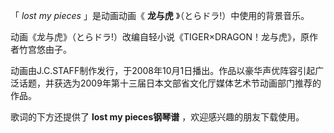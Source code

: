 

「 _lost my pieces_ 」是动画动画《 **龙与虎** 》（とらドラ!）中使用的背景音乐。  

动画《龙与虎》（とらドラ!）改编自轻小说《TIGER×DRAGON！龙与虎》，原作者竹宫悠由子。  

动画由J.C.STAFF制作发行，于2008年10月1日播出。作品以豪华声优阵容引起广泛话题，并获选为2009年第十三届日本文部省文化厅媒体艺术节动画部门推荐的作品。  

歌词的下方还提供了 **lost my pieces钢琴谱** ，欢迎感兴趣的朋友下载使用。

